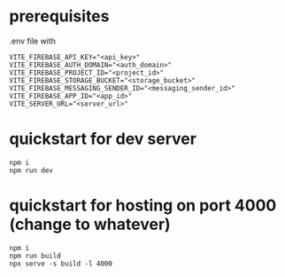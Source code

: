 # prerequisites
.env file with
```
VITE_FIREBASE_API_KEY="<api_key>"
VITE_FIREBASE_AUTH_DOMAIN="<auth_domain>"
VITE_FIREBASE_PROJECT_ID="<project_id>"
VITE_FIREBASE_STORAGE_BUCKET="<storage_bucket>"
VITE_FIREBASE_MESSAGING_SENDER_ID="<messaging_sender_id>"
VITE_FIREBASE_APP_ID="<app_id>"
VITE_SERVER_URL="<server_url>"
```

# quickstart for dev server
```
npm i
npm run dev
```

# quickstart for hosting on port 4000 (change to whatever)
```
npm i
npm run build
npx serve -s build -l 4000
```
